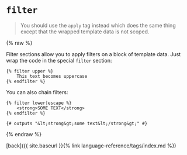 `filter`
========

> You should use the `apply` tag instead which does the same thing except that the wrapped template data is not scoped.

{% raw %}

Filter sections allow you to apply filters on a block of template data. Just wrap the code in the special `filter` section:

````twig
{% filter upper %}
    This text becomes uppercase
{% endfilter %}
````

You can also chain filters:

````twig
{% filter lower|escape %}
    <strong>SOME TEXT</strong>
{% endfilter %}

{# outputs "&lt;strong&gt;some text&lt;/strong&gt;" #}
````
{% endraw %}

[back]({{ site.baseurl }}{% link language-reference/tags/index.md %})
